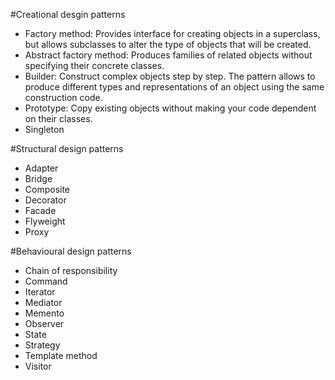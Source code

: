 #Creational desgin patterns
- Factory method: Provides interface for creating objects in a superclass, but allows    subclasses to alter the type of objects that will be created.
- Abstract factory method: Produces families of related objects without specifying their concrete classes.
- Builder: Construct complex objects step by step. The pattern allows to produce different types and representations of an object using the same construction code.
- Prototype: Copy existing objects without making your code dependent on their classes.
- Singleton

#Structural design patterns
- Adapter
- Bridge
- Composite
- Decorator
- Facade
- Flyweight
- Proxy

#Behavioural design patterns
- Chain of responsibility
- Command
- Iterator
- Mediator
- Memento
- Observer
- State
- Strategy
- Template method
- Visitor